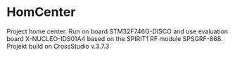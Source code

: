 # HomCenter

Project home center. Run on board STM32F746G-DISCO and use evaluation board X-NUCLEO-IDS01A4 based on the SPIRIT1 RF module SPSGRF-868.
Projekt build on CrossStudio v.3.7.3
